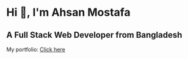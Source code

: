 # Hi 👋, I'm Ahsan Mostafa

## A Full Stack Web Developer from Bangladesh

My portfolio: <a href="https://ahsanmostafaportfolio.netlify.app/">Click here</a>
